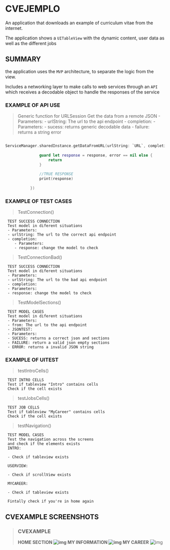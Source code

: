 # CVEJEMPLO

An application that downloads an 
example of curriculum vitae from the internet. 

The application shows a `UITableView` with the dynamic content, 
user data as well as the different jobs

## SUMMARY

the application uses the `MVP` architecture, 
to separate the logic from the view.

Includes a networking layer 
to make calls to web services 
through an `API` which receives a 
decodable object to handle the 
responses of the service

### EXAMPLE OF API USE


> Generic function for URLSession
    Get the data from a remote JSON
    - Parameters:
     - urlString: The url to the api endpoint
     - completion:
        - Parameters:
            - sucess: returns generic decodable data
            - failure: returns a string error
           
   
 ```swift
 
 ServiceManager.sharedInstance.getDataFromURL(urlString: `URL`, completion: {[weak self] (response: `DECODABLE OBJECT`?, error: String?) in
                
                guard let response = response, error == nil else {
                    return
                }
                
                //TRUE RESPONSE
                print(response)
                
            })
 
 ```

 ### EXAMPLE OF TEST CASES

 > TestConnection()
    
     TEST SUCCESS CONNECTION
     Test model in diferent situations
     - Parameters:
     - urlString: The url to the correct api endpoint
     - completion:
        - Parameters:
        - response: change the model to check
 > TestConnectionBad()
 > 
     TEST SUCCESS CONNECTION
     Test model in diferent situations
     - Parameters:
     - urlString: The url to the bad api endpoint
     - completion:
     - Parameters:
     - response: change the model to check
     
 > TestModelSections()
 > 
     TEST MODEL CASES
     Test model in diferent situations
     - Parameters:
     - from: The url to the api endpoint
     - JSONTEST:
     - Parameters:
     - SUCESS: returns a correct json and sections
     - FAILURE: return a valid json empty sections
     - ERROR: returns a invalid JSON string

 ### EXAMPLE OF UITEST


 > testIntroCells()
 > 
     TEST INTRO CELLS
     Test if tableview "Intro" contains cells
     Check if the cell exists
 > testJobsCells()
 > 
     TEST JOB CELLS
     Test if tableview "MyCareer" contains cells
     Check if the cell exists
 > testNavigation()
 > 
     TEST MODEL CASES
     Test the navigation across the screens
     and check if the elements exists
     INTRO:
     
     - Check if tableview exists
     
     USERVIEW:
     
     - Check if scrollView exists
     
     MYCAREER:
     
     - Check if tableview exists
     
     Fintally check if you're in home again

 ## CVEXAMPLE SCREENSHOTS


 > ### CVEXAMPLE
 > 
 > <b>HOME SECTION 
        ![img](https://i.imgur.com/X6Bx0Az.png)
 > MY INFORMATION
        ![img](https://i.imgur.com/AKFiTUv.png)
 > MY CAREER</b>
        ![img](https://i.imgur.com/KNBug18.png)
 